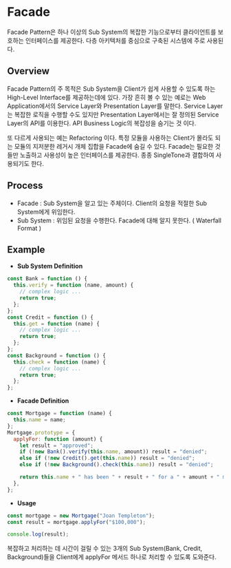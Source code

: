 # Facade

Facade Pattern은 하나 이상의 Sub System의 복잡한 기능으로부터 클라이언트를 보호하는 인터페이스를 제공한다. 다층 아키텍처를 중심으로 구축된 시스템에 주로 사용된다.

## Overview

Facade Pattern의 주 목적은 Sub System을 Client가 쉽게 사용할 수 있도록 하는 High-Level Interface를 제공하는데에 있다. 가장 흔히 볼 수 있는 예로는 Web Application에서의 Service Layer와 Presentation Layer를 말한다. Service Layer는 복잡한 로직을 수행할 수도 있지만 Presentation Layer에서는 잘 정의된 Service Layer의 API를 이용한다. API Business Logic의 복잡성을 숨기는 것 이다.

또 다르게 사용되는 예는 Refactoring 이다. 특정 모듈을 사용하는 Client가 몰라도 되는 모듈의 지저분한 레거시 개체 집합을 Facade에 숨길 수 있다. Facade는 필요한 것들만 노출하고 사용성이 높은 인터페이스를 제공한다. 종종 SingleTone과 결합하여 사용되기도 한다.

## Process

- Facade : Sub System을 알고 있는 주체이다. Client의 요청을 적절한 Sub System에게 위임한다.
- Sub System : 위임된 요청을 수행한다. Facade에 대해 알지 못한다. ( Waterfall Format )

## Example

- **Sub System Definition**

```jsx
const Bank = function () {
  this.verify = function (name, amount) {
    // complex logic ...
    return true;
  };
};
const Credit = function () {
  this.get = function (name) {
    // complex logic ...
    return true;
  };
};
const Background = function () {
  this.check = function (name) {
    // complex logic ...
    return true;
  };
};
```

- **Facade Definition**

```jsx
const Mortgage = function (name) {
  this.name = name;
};
Mortgage.prototype = {
  applyFor: function (amount) {
    let result = "approved";
    if (!new Bank().verify(this.name, amount)) result = "denied";
    else if (!new Credit().get(this.name)) result = "denied";
    else if (!new Background().check(this.name)) result = "denied";

    return this.name + " has been " + result + " for a " + amount + " mortgage";
  },
};
```

- **Usage**

```jsx
const mortgage = new Mortgage("Joan Templeton");
const result = mortgage.applyFor("$100,000");

console.log(result);
```

복잡하고 처리하는 데 시간이 걸릴 수 있는 3개의 Sub System(Bank, Credit, Background)들을 Client에게 applyFor 메서드 하나로 처리할 수 있도록 도와준다.
